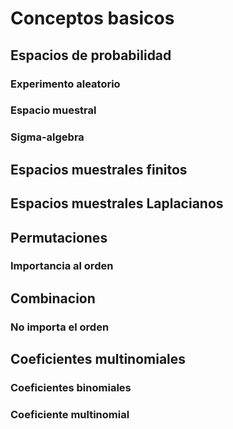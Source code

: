 # Conceptos basicos 

## Espacios de probabilidad 

### Experimento aleatorio 
### Espacio muestral 
### Sigma-algebra 

## Espacios muestrales finitos
## Espacios muestrales Laplacianos


## Permutaciones
### Importancia al orden

## Combinacion 
### No importa el orden

## Coeficientes multinomiales

### Coeficientes binomiales

### Coeficiente multinomial


